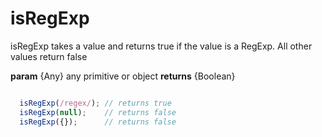 # isRegExp

isRegExp takes a value and returns true if the value is a RegExp.
All other values return false

**param** {Any} any primitive or object
**returns** {Boolean}

```javascript

  isRegExp(/regex/); // returns true
  isRegExp(null);    // returns false
  isRegExp({});      // returns false

```